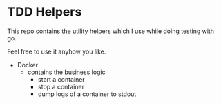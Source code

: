 # TDD Helpers

This repo contains the utility helpers which I use while doing testing
with go. 

Feel free to use it anyhow you like.

* Docker
    - contains the business logic 
        - start a container
        - stop a container
        - dump logs of a container to stdout
   